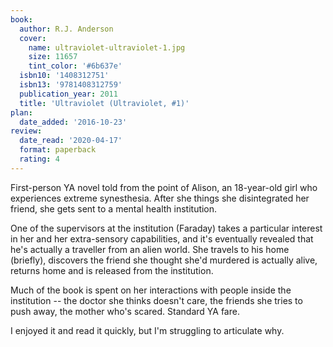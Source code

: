 ```yaml
---
book:
  author: R.J. Anderson
  cover:
    name: ultraviolet-ultraviolet-1.jpg
    size: 11657
    tint_color: '#6b637e'
  isbn10: '1408312751'
  isbn13: '9781408312759'
  publication_year: 2011
  title: 'Ultraviolet (Ultraviolet, #1)'
plan:
  date_added: '2016-10-23'
review:
  date_read: '2020-04-17'
  format: paperback
  rating: 4
---
```


First-person YA novel told from the point of Alison, an 18-year-old girl who experiences extreme synesthesia.
After she things she disintegrated her friend, she gets sent to a mental health institution.

One of the supervisors at the institution (Faraday) takes a particular interest in her and her extra-sensory capabilities, and it's eventually revealed that he's actually a traveller from an alien world.
She travels to his home (briefly), discovers the friend she thought she'd murdered is actually alive, returns home and is released from the institution.

Much of the book is spent on her interactions with people inside the institution -- the doctor she thinks doesn't care, the friends she tries to push away, the mother who's scared.
Standard YA fare.

I enjoyed it and read it quickly, but I'm struggling to articulate why.